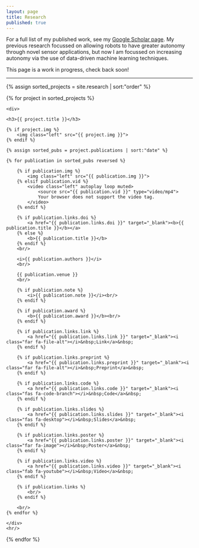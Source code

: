 ```yaml
---
layout: page
title: Research
published: true
---
```


<p>For a full list of my published work, see my <a href="scholar.google.com/citations?user=p3NT2IoAAAAJ&hl=en">Google Scholar page</a>. My previous research focussed on allowing robots to have greater autonomy through novel sensor applications, but now I am focussed on increasing autonomy via the use of data-driven machine learning techniques.</p>

<p>This page is a work in progress, check back soon!</p>

<hr/>

<div>
{% assign sorted_projects = site.research | sort:"order" %}

{% for project in sorted_projects %}

    <div>
    
    <h3>{{ project.title }}</h3>
    
    {% if project.img %}
        <img class="left" src="{{ project.img }}">
    {% endif %}
    
    {% assign sorted_pubs = project.publications | sort:"date" %}
    
    {% for publication in sorted_pubs reversed %}

        {% if publication.img %}
            <img class="left" src="{{ publication.img }}">
        {% elsif publication.vid %}
            <video class="left" autoplay loop muted>
                <source src="{{ publication.vid }}" type="video/mp4">
                Your browser does not support the video tag.
            </video>
        {% endif %}
  
        {% if publication.links.doi %}
            <a href="{{ publication.links.doi }}" target="_blank"><b>{{ publication.title }}</b></a>
        {% else %}
            <b>{{ publication.title }}</b>
        {% endif %}
        <br/>

        <i>{{ publication.authors }}</i>
        <br/>

        {{ publication.venue }}
        <br/>

        {% if publication.note %}
            <i>{{ publication.note }}</i><br/>
        {% endif %}

        {% if publication.award %}
            <b>{{ publication.award }}</b><br/>
        {% endif %}

        {% if publication.links.link %}
            <a href="{{ publication.links.link }}" target="_blank"><i class="far fa-file-alt"></i>&nbsp;Link</a>&nbsp;
        {% endif %}
        
        {% if publication.links.preprint %}
            <a href="{{ publication.links.preprint }}" target="_blank"><i class="far fa-file-alt"></i>&nbsp;Preprint</a>&nbsp;
        {% endif %}

        {% if publication.links.code %}
            <a href="{{ publication.links.code }}" target="_blank"><i class="fas fa-code-branch"></i>&nbsp;Code</a>&nbsp;
        {% endif %}

        {% if publication.links.slides %}
            <a href="{{ publication.links.slides }}" target="_blank"><i class="fas fa-desktop"></i>&nbsp;Slides</a>&nbsp;
        {% endif %}

        {% if publication.links.poster %}
            <a href="{{ publication.links.poster }}" target="_blank"><i class="far fa-image"></i>&nbsp;Poster</a>&nbsp;
        {% endif %}

        {% if publication.links.video %}
            <a href="{{ publication.links.video }}" target="_blank"><i class="fab fa-youtube"></i>&nbsp;Video</a>&nbsp;
        {% endif %}

        {% if publication.links %}
            <br/>
        {% endif %}
        
        <br/>
    {% endfor %}

    </div>
    <hr/>
{% endfor %}
</div>
